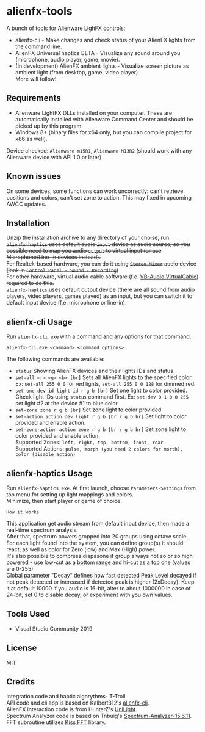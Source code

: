 # alienfx-tools
A bunch of tools for Alienware LighFX controls:
- alienfx-cli - Make changes and check status of your AlienFX lights from the command line.
- AlienFX Universal haptics BETA - Visualize any sound around you (microphone, audio player, game, movie).
- (In development) AlienFX ambient lights - Visualize screen picture as ambient light (from desktop, game, video player)
<br>More will follow!

## Requirements
- Alienware LightFX DLLs installed on your computer. These are automatically installed with Alienware Command Center and 
should be picked up by this program.
- Windows 8+ (binary files for x64 only, but you can compile project for x86 as well).

Device checked: `Alienware m15R1`, `Alienware M13R2` (should work with any Alienware device with API 1.0 or later)

## Known issues
On some devices, some functions can work uncorrectly: can't retrieve positions and colors, can't set zone to action.
This may fixed in upcoming AWCC updates.

## Installation
Unzip the installation archive to any directory of your choise, run.<br>
<s>`alienfx-haptics` uses default audio `input` device as audio source, so you possible need to map you audio `output` to virtual input (or use Microphone/Line-In devices instead).
<br>For Realtek-based hardware, you can do it using `Stereo Mixer` audio device (look in `Control Panel - Sound - Recording`)
<br>For other hardware, virtual audio cable software (f.e. [VB-Audio VirtualCable](https://www.vb-audio.com/Cable/)) required to do this.</s>
<br>`alienfx-haptics` uses default output device (there are all sound from audio players, video players, games played) as an input, but you can switch it to default input device (f.e. microphone or line-in).

## alienfx-cli Usage
Run `alienfx-cli.exe` with a command and any options for that command. 
```
alienfx-cli.exe <command> <command options>
```
The following commands are available:
- `status` Showing AlienFX devices and their lights IDs and status
- `set-all <r> <g> <b> [br]` Sets all AlienFX lights to the specified color. Ex: `set-all 255 0 0` for red lights, `set-all 255 0 0 128` for dimmed red.
- `set-one dev-id light-id r g b [br]` Set one light to color provided. Check light IDs using `status` command first. Ex: `set-dev 0 1 0 0 255` - set light #2 at the device #1 to blue color.
- `set-zone zone r g b [br]` Set zone light to color provided.
- `set-action action dev light r g b [br r g b br]` Set light to color provided and enable action.
- `set-zone-action action zone r g b [br r g b br]` Set zone light to color provided and enable action.
<br>Supported Zones: `left, right, top, bottom, front, rear`
<br>Supported Actions: `pulse, morph (you need 2 colors for morth), color (disable action)`

## alienfx-haptics Usage
Run `alienfx-haptics.exe`. At first launch, choose `Parameters-Settings` from top menu for setting up light mappings and colors.
<br>Minimize, then start player or game of choice.
```
How it works
```
This application get audio stream from default input device, then made a real-time spectrum analysis.
<br>After that, spectrum powers gropped into 20 groups using octave scale.
<br>For each light found into the system, you can define group(s) it should react, as well as color for Zero (low) and Max (High) power.
<br>It's also possible to compress diapasone if group always not so or so high powered - use low-cut as a bottom range and hi-cut as a top one (values are 0-255).<br>
Global parameter "Decay" defines how fast detected Peak Level decayed if not peak detected or increased if detected peak is higher (2xDecay). Keep it at default 10000 if you audio is 16-bit, alter to about 1000000 in case of 24-bit, set 0 to disable decay, or experiment with you own values.

## Tools Used
* Visual Studio Community 2019

## License
MIT

## Credits
Integration code and haptic algorythms- T-Troll<br>
API code and cli app is based on Kalbert312's [alienfx-cli](https://github.com/kalbert312/alienfx-cli).<br>
AlienFX interaction code is from HunterZ's [UniLight](https://github.com/HunterZ/UniLight).<br>
Spectrum Analyzer code is based on Tnbuig's [Spectrum-Analyzer-15.6.11](https://github.com/tnbuig/Spectrum-Analyzer-15.6.11).<br>
FFT subroutine utilizes [Kiss FFT](https://sourceforge.net/projects/kissfft/) library.
